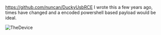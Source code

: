 https://github.com/nuncan/DuckyUsbRCE
I wrote this a few years ago, times have changed and a encoded powershell based payload would be ideal.

![TheDevice](https://i.imgur.com/BQXSZWM.jpg)
